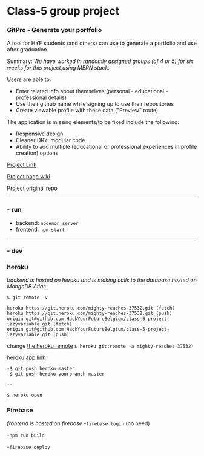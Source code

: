 # Class-5 group project
### GitPro - Generate your portfolio

A tool for HYF students (and others) can use to generate a portfolio and use after graduation.

Summary: _We have worked in randomly assigned groups (of 4 or 5) for six weeks for this project,using MERN stack._

Users are able to:
- Enter related info about themselves (personal - educational - professional details)
- Use their github name while signing up to use their repositories 
- Create viewable profile with these data ("Preview" route)


The application is missing elements/to be fixed include the following:
- Responsive design
- Cleaner DRY, modular code
- Ability to add multiple (educational or professional experiences in profile creation) options 

[Project Link](https://portfolio-d9052.firebaseapp.com/)

[Project page wiki](https://github.com/HackYourFutureBelgium/class-5-project/wiki/lazyvariable)

[Project original repo](https://github.com/HackYourFutureBelgium/class-5-project-lazyvariable)

---

### - run

- backend: ```nodemon server```
- frontend: ```npm start```

---
### - dev
### heroku
_backend is hosted on heroku and is making calls to the database hosted on MongoDB Atlas_
```
$ git remote -v
```
```
heroku https://git.heroku.com/mighty-reaches-37532.git (fetch)
heroku https://git.heroku.com/mighty-reaches-37532.git (push)
origin git@github.com:HackYourFutureBelgium/class-5-project-lazyvariable.git (fetch)
origin git@github.com:HackYourFutureBelgium/class-5-project-lazyvariable.git (push)
```

change [the heroku remote](https://stackoverflow.com/questions/6226846/how-to-change-a-git-remote-on-heroku) 
```$ heroku git:remote -a mighty-reaches-37532)``` 

[heroku app link](https://mighty-reaches-37532.herokuapp.com/)

```
-$ git push heroku master
-$ git push heroku yourbranch:master

--

$ heroku open
```

### Firebase
_frontend is hosted on firebase_
-```firebase login``` (no need)

-```npm run build```

-```firebase deploy```

